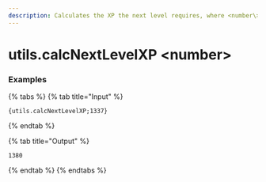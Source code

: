 ```yaml
---
description: Calculates the XP the next level requires, where <number\> is the amount of XP the user has.
---
```


# utils.calcNextLevelXP <number\>

### Examples

{% tabs %}
{% tab title="Input" %}

```text
{utils.calcNextLevelXP;1337}
```

{% endtab %}

{% tab title="Output" %}

```text
1380
```

{% endtab %}
{% endtabs %}
